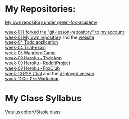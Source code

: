 # My Repositories:
[My own repository under green-fox-academy](https://github.com/green-fox-academy/birozsombor4)<br/>

[week-01 I forked the "git-lesson-repository" to my account](https://github.com/birozsombor4/git-lesson-repository)<br/>
[week-01 My own repository](https://github.com/birozsombor4/birozsombor4.github.io) and the [website](http://birozsombor4.github.io) </br>
[week-04 Todo application](https://github.com/green-fox-academy/birozsombor4-todo-app)<br/>
[week-04 Trial-exam](https://github.com/birozsombor4/exam-trial-basics)<br/>
[week-05 WandererGame](https://github.com/birozsombor4/wanderer-java)<br/>
[week-09 Heroku - TodoApp](https://aqueous-cove-69118.herokuapp.com/todo)<br/>
[week-09 Heroku - RedditProject](https://nameless-mesa-48176.herokuapp.com/login)<br/>
[week-09 Heroku - FoxClub](https://calm-spire-36694.herokuapp.com/)<br/>
[week-10 P2P Chat](https://github.com/birozsombor4/p2p-chat) and the [deployed verison](https://birozsombor4-p2p.herokuapp.com/)<br/>
[week-11 Git-Pro Workshop](https://github.com/birozsombor4/git-workshop-team-2)<br/>
# My Class Syllabus
[Vetulus cohort/Stable class](https://github.com/green-fox-academy/stable-syllabus)

